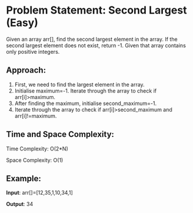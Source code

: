 # Problem Statement: Second Largest (Easy)
Given an array arr[], find the second largest element in the array. If the second largest element does not exist, return -1. Given that array contains only positive integers.

## Approach:
1. First, we need to find the largest element in the array.
2. Initialise maximum=-1. Iterate through the array to check if arr[i]>maximum.
3. After finding the maximum, initialise second_maximum=-1.
4. Iterate through the array to check if arr[i]>second_maximum and arr[i]!=maximum.

## Time and Space Complexity:
Time Complexity: O(2*N)

Space Complexity: O(1)

## Example:
**Input**: arr[]=[12,35,1,10,34,1]

**Output**: 34
